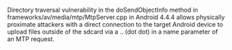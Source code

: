 Directory traversal vulnerability in the doSendObjectInfo method in frameworks/av/media/mtp/MtpServer.cpp in Android 4.4.4 allows physically proximate attackers with a direct connection to the target Android device to upload files outside of the sdcard via a .. (dot dot) in a name parameter of an MTP request.